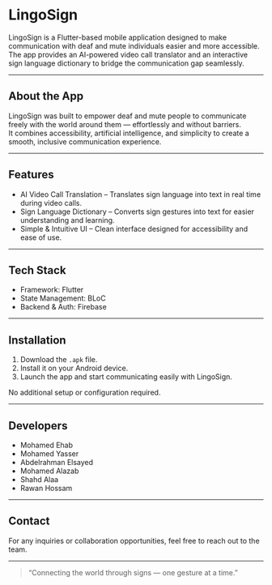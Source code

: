 # LingoSign

LingoSign is a Flutter-based mobile application designed to make communication with deaf and mute individuals easier and more accessible.  
The app provides an AI-powered video call translator and an interactive sign language dictionary to bridge the communication gap seamlessly.

---

## About the App

LingoSign was built to empower deaf and mute people to communicate freely with the world around them — effortlessly and without barriers.  
It combines accessibility, artificial intelligence, and simplicity to create a smooth, inclusive communication experience.

---

## Features

- AI Video Call Translation – Translates sign language into text in real time during video calls.  
- Sign Language Dictionary – Converts sign gestures into text for easier understanding and learning.  
- Simple & Intuitive UI – Clean interface designed for accessibility and ease of use.

---

## Tech Stack

- Framework: Flutter  
- State Management: BLoC  
- Backend & Auth: Firebase  

---

## Installation

1. Download the `.apk` file.  
2. Install it on your Android device.  
3. Launch the app and start communicating easily with LingoSign.  

No additional setup or configuration required.

---

## Developers

- Mohamed Ehab  
- Mohamed Yasser  
- Abdelrahman Elsayed  
- Mohamed Alazab  
- Shahd Alaa  
- Rawan Hossam  

---

## Contact

For any inquiries or collaboration opportunities, feel free to reach out to the team.

---

> “Connecting the world through signs — one gesture at a time.”
